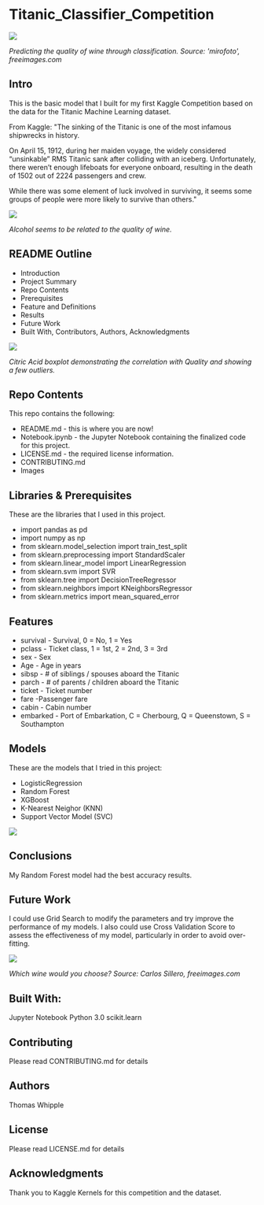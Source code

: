 # Titanic_Classifier_Competition


![](https://raw.githubusercontent.com/twhipple/Wine_Classification/master/Images/wine-making-mirofoto.jpg)

*Predicting the quality of wine through classification. Source: 'mirofoto', freeimages.com*

## Intro
This is the basic model that I built for my first Kaggle Competition based on the data for the Titanic Machine Learning dataset.

From Kaggle:
"The sinking of the Titanic is one of the most infamous shipwrecks in history.

On April 15, 1912, during her maiden voyage, the widely considered “unsinkable” RMS Titanic sank after colliding with an iceberg. Unfortunately, there weren’t enough lifeboats for everyone onboard, resulting in the death of 1502 out of 2224 passengers and crew.

While there was some element of luck involved in surviving, it seems some groups of people were more likely to survive than others."

![](https://raw.githubusercontent.com/twhipple/Wine_Classification/master/Images/Alcohol-quality.png)

*Alcohol seems to be related to the quality of wine.*


## README Outline
* Introduction 
* Project Summary
* Repo Contents
* Prerequisites
* Feature and Definitions
* Results
* Future Work
* Built With, Contributors, Authors, Acknowledgments


![](https://raw.githubusercontent.com/twhipple/Wine_Classification/master/Images/citric_acid_boxplot.png)

*Citric Acid boxplot demonstrating the correlation with Quality and showing a few outliers.*


## Repo Contents
This repo contains the following:
* README.md - this is where you are now!
* Notebook.ipynb - the Jupyter Notebook containing the finalized code for this project.
* LICENSE.md - the required license information.
* CONTRIBUTING.md 
* Images


## Libraries & Prerequisites
These are the libraries that I used in this project.
* import pandas as pd
* import numpy as np
* from sklearn.model_selection import train_test_split
* from sklearn.preprocessing import StandardScaler
* from sklearn.linear_model import LinearRegression
* from  sklearn.svm import SVR
* from sklearn.tree import DecisionTreeRegressor
* from sklearn.neighbors import KNeighborsRegressor
* from sklearn.metrics import mean_squared_error


## Features

* survival - Survival, 0 = No, 1 = Yes
* pclass - Ticket class, 1 = 1st, 2 = 2nd, 3 = 3rd
* sex - Sex
* Age - Age in years
* sibsp - # of siblings / spouses aboard the Titanic
* parch - # of parents / children aboard the Titanic
* ticket - Ticket number
* fare -Passenger fare
* cabin - Cabin number
* embarked - Port of Embarkation, C = Cherbourg, Q = Queenstown, S = Southampton


## Models
These are the models that I tried in this project:
* LogisticRegression
* Random Forest
* XGBoost
* K-Nearest Neighor (KNN)
* Support Vector Model (SVC)


![](https://raw.githubusercontent.com/twhipple/Wine_Classification/master/Images/Wine_heat_map.png)


## Conclusions
My Random Forest model had the best accuracy results. 


## Future Work
I could use Grid Search to modify the parameters and try improve the performance of my models. I also could use Cross Validation Score to assess the effectiveness of my model, particularly in order to avoid over-fitting.


![](https://raw.githubusercontent.com/twhipple/Wine_Classification/master/Images/bottles-of-wine-carlos-sillero.jpg)

*Which wine would you choose? Source: Carlos Sillero, freeimages.com*


## Built With:
Jupyter Notebook
Python 3.0
scikit.learn

## Contributing
Please read CONTRIBUTING.md for details

## Authors
Thomas Whipple

## License
Please read LICENSE.md for details

## Acknowledgments
Thank you to Kaggle Kernels for this competition and the dataset.
